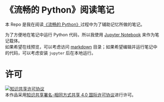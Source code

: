 # 《流畅的 Python》阅读笔记
本 Repo 是我在阅读[《流畅的 Python》](http://www.ituring.com.cn/book/1564)过程中为了辅助记忆所做的笔记。

为了方便地在笔记中运行 Python 代码，所以我使用 [Jupyter Notebook](https://jupyter.org/) 来作为笔记载体。  
如果希望在线预览，可以考虑访问 [markdown](markdown/) 目录；如果希望编辑并运行笔记中的代码，可以考虑安装 `jupyter` 后在本地运行。

# 许可
[![知识共享许可协议](https://i.creativecommons.org/l/by-sa/4.0/88x31.png)](http://creativecommons.org/licenses/by-sa/4.0/)  
本作品采用[知识共享署名-相同方式共享 4.0 国际许可协议](http://creativecommons.org/licenses/by-sa/4.0/)进行许可。